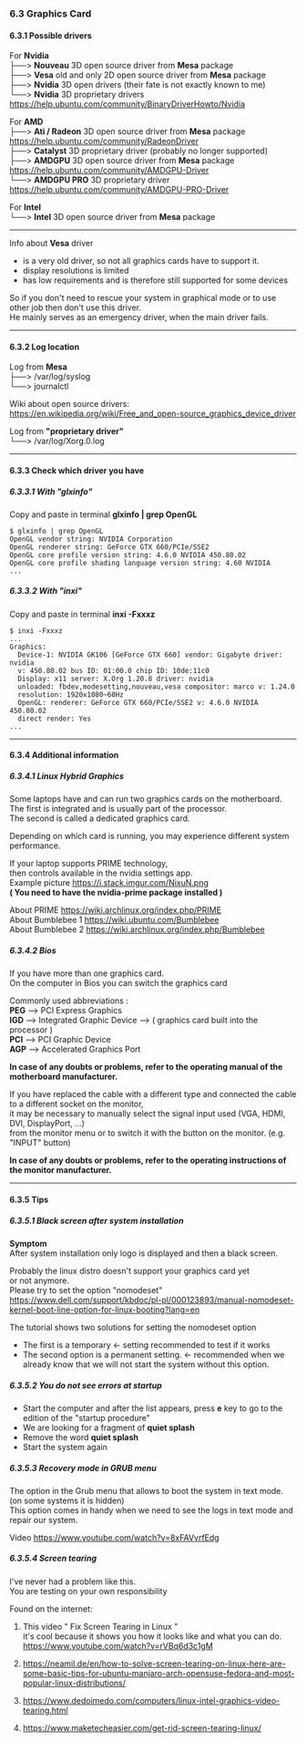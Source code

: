 

### 6.3 Graphics Card

#### 6.3.1 Possible drivers

For **Nvidia**      
├──> **Nouveau**  3D open source driver from **Mesa** package    
├──> **Vesa**  old and only 2D open source driver from **Mesa** package    
├──> **Nvidia**  3D open drivers (their fate is not exactly known to me)    
└──> **Nvidia**  3D proprietary drivers <https://help.ubuntu.com/community/BinaryDriverHowto/Nvidia>

For **AMD**     
├──> **Ati / Radeon**  3D open source driver from **Mesa** package <https://help.ubuntu.com/community/RadeonDriver>    
├──> **Catalyst**  3D proprietary driver (probably no longer supported)    
├──> **AMDGPU**  3D open source driver from **Mesa** package <https://help.ubuntu.com/community/AMDGPU-Driver>    
└──> **AMDGPU PRO**  3D proprietary driver <https://help.ubuntu.com/community/AMDGPU-PRO-Driver>

For **Intel**   
└──> **Intel** 3D open source driver from **Mesa** package

-------------------------------

Info about **Vesa** driver

*    is a very old driver, so not all graphics cards have to support it.
*    display resolutions is limited 
*    has low requirements and is therefore still supported for some devices

So if you don't need to rescue your system in graphical mode or to use other job then don't use this driver.  
He mainly serves as an emergency driver, when the main driver fails.

-------------------------------


#### 6.3.2 Log location


Log from **Mesa**   
├──>  /var/log/syslog   
└──>  journalctl

Wiki about open source drivers:    
<https://en.wikipedia.org/wiki/Free_and_open-source_graphics_device_driver>

Log from **"proprietary driver"**   
└──>  /var/log/Xorg.0.log

-------------------------------


#### 6.3.3 Check which driver you have

##### 6.3.3.1 With "glxinfo"

Copy and paste in terminal **glxinfo | grep OpenGL**

```
$ glxinfo | grep OpenGL
OpenGL vendor string: NVIDIA Corporation
OpenGL renderer string: GeForce GTX 660/PCIe/SSE2
OpenGL core profile version string: 4.6.0 NVIDIA 450.80.02
OpenGL core profile shading language version string: 4.60 NVIDIA
...
```

##### 6.3.3.2 With "inxi"

Copy and paste in terminal **inxi -Fxxxz**

```
$ inxi -Fxxxz
...
Graphics:
  Device-1: NVIDIA GK106 [GeForce GTX 660] vendor: Gigabyte driver: nvidia 
  v: 450.80.02 bus ID: 01:00.0 chip ID: 10de:11c0 
  Display: x11 server: X.Org 1.20.8 driver: nvidia 
  unloaded: fbdev,modesetting,nouveau,vesa compositor: marco v: 1.24.0 
  resolution: 1920x1080~60Hz 
  OpenGL: renderer: GeForce GTX 660/PCIe/SSE2 v: 4.6.0 NVIDIA 450.80.02 
  direct render: Yes 
...
```

-------------------------------

#### 6.3.4 Additional information

##### 6.3.4.1 Linux Hybrid Graphics

Some laptops have and can run two graphics cards on the motherboard.    
The first is integrated and is usually part of the processor.   
 The second is called a dedicated graphics card.

Depending on which card is running, you may experience different system performance.

If your laptop supports PRIME technology,  
then controls available in the nvidia settings app.  
Example picture <https://i.stack.imgur.com/NixuN.png>  
**( You need to have the nvidia-prime package installed )**




About PRIME  <https://wiki.archlinux.org/index.php/PRIME>  
About Bumblebee 1 <https://wiki.ubuntu.com/Bumblebee>   
About Bumblebee 2 <https://wiki.archlinux.org/index.php/Bumblebee>

##### 6.3.4.2 Bios

If you have more than one graphics card.    
On the computer in Bios you can switch the graphics card

Commonly used abbreviations :   
**PEG** --> PCI Express Graphics    
**IGD** --> Integrated Graphic Device  --> ( graphics card built into the processor )   
**PCI** --> PCI Graphic Device  
**AGP** -->  Accelerated Graphics Port

**In case of any doubts or problems, refer to the operating manual of the motherboard manufacturer.**

If you have replaced the cable with a different type and connected the cable to a different socket on the monitor,  
  it may be necessary to manually select the signal input used (VGA, HDMI, DVI, DisplayPort, ...)   
from the monitor menu or to switch it with the button on the monitor. (e.g. "INPUT" button)

**In case of any doubts or problems, refer to the operating instructions of the monitor manufacturer.**


-------------------------------

#### 6.3.5 Tips

##### 6.3.5.1 Black screen after system installation


**Symptom**     
After system installation only logo is displayed and then a black screen.

Probably the linux distro doesn't support your graphics card yet    
or not anymore.    
Please try to set the option "nomodeset"    
<https://www.dell.com/support/kbdoc/pl-pl/000123893/manual-nomodeset-kernel-boot-line-option-for-linux-booting?lang=en>

The tutorial shows two solutions for setting the nomodeset option

*   The first is a temporary <- setting recommended to test if it works
*   The second option is a permanent setting. <- recommended when we already know that we will not start the system without this option.

 
##### 6.3.5.2 You do not see errors at startup

*   Start the computer and after the list appears, press **e** key to go to the edition of the "startup procedure"
*   We are looking for a fragment of **quiet splash**
*   Remove the word **quiet splash**
*   Start the system again


##### 6.3.5.3 Recovery mode in GRUB menu

The option in the Grub menu that allows to boot the system in text mode.    
(on some systems it is hidden)  
This option comes in handy when we need to see the logs in text mode and repair our system.

Video <https://www.youtube.com/watch?v=8xFAVvrfEdg>


##### 6.3.5.4 Screen tearing

I've never had a problem like this.  
You are testing on your own responsibility   

Found on the internet:   
1. This video " Fix Screen Tearing in Linux "  
it's cool because it shows you how it looks like and what you can do.  
<https://www.youtube.com/watch?v=rVBq6d3c1gM>  

2. <https://neamil.de/en/how-to-solve-screen-tearing-on-linux-here-are-some-basic-tips-for-ubuntu-manjaro-arch-opensuse-fedora-and-most-popular-linux-distributions/>  

3. <https://www.dedoimedo.com/computers/linux-intel-graphics-video-tearing.html>  

4. <https://www.maketecheasier.com/get-rid-screen-tearing-linux/>  

